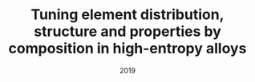 ---
title: "Tuning element distribution, structure and properties by composition in high-entropy alloys"
collection: publications
permalink: /publication/2019-Tuning-element-distribution-structure-and-properties-by-composition-in-high-entropy-alloys
date: 2019
venue: 'Nature'
paperurl: 'https://doi.org/10.1038/s41586-019-1617-1'
citation: ' Qingqing Ding,  Yin Zhang,  Xiao Chen,  Xiaoqian Fu,  Dengke Chen,  Sijing Chen,  Lin Gu,  Fei Wei,  Hongbin Bei,  Yanfei Gao,  Minru Wen,  Jixue Li,  Ze Zhang,  Ting Zhu,  Robert Ritchie,  Qian Yu, &quot;Tuning element distribution, structure and properties by composition in high-entropy alloys.&quot; Nature, 574, 223-227, 2019.'
authors: ' Qingqing Ding,  Yin Zhang,  Xiao Chen,  Xiaoqian Fu,  Dengke Chen,  Sijing Chen,  Lin Gu,  Fei Wei,  Hongbin Bei,  Yanfei Gao,  Minru Wen,  Jixue Li,  Ze Zhang,  Ting Zhu,  Robert Ritchie,  Qian Yu, '
volume: '574'
pages: '223-227'
---